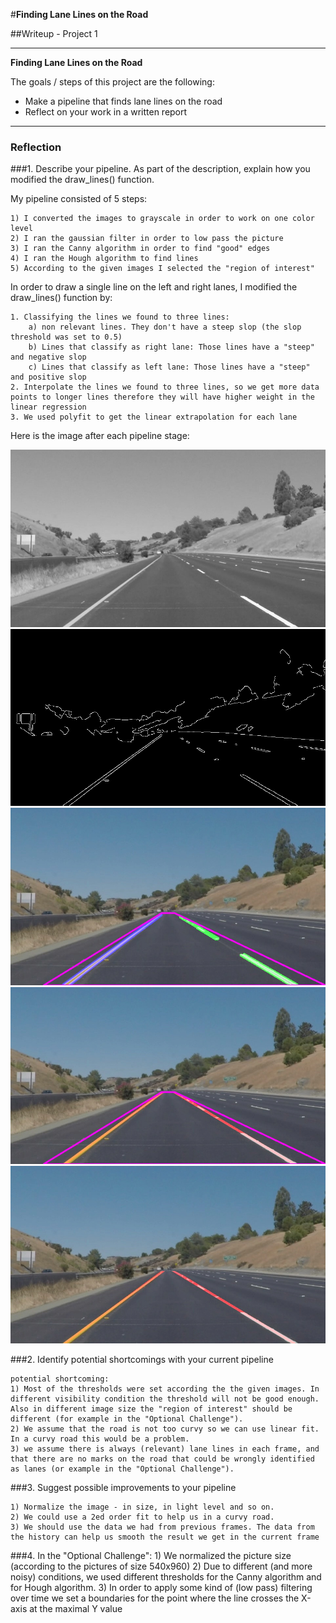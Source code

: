 #**Finding Lane Lines on the Road** 

##Writeup  - Project 1

---

**Finding Lane Lines on the Road**

The goals / steps of this project are the following:
* Make a pipeline that finds lane lines on the road
* Reflect on your work in a written report


[//]: # (Image References)

[image1]: test_images\output_solidYellowCurve2_grey.jpg "Grayscale"
[image2]: test_images\output_solidYellowCurve2_canny.jpg "Grayscale"
[image3]: test_images\output_solidYellowCurve2_hough.jpg 
[image4]: test_images\output_solidYellowCurve2_roi.jpg
[image5]: test_images\output_solidYellowCurve2.jpg

---

### Reflection

###1. Describe your pipeline. As part of the description, explain how you modified the draw_lines() function.

My pipeline consisted of 5 steps:

	1) I converted the images to grayscale in order to work on one color level
	2) I ran the gaussian filter in order to low pass the picture
	3) I ran the Canny algorithm in order to find "good" edges
	4) I ran the Hough algorithm to find lines 
	5) According to the given images I selected the "region of interest" 
	 

In order to draw a single line on the left and right lanes, I modified the draw_lines() function by:

	1. Classifying the lines we found to three lines:
		a) non relevant lines. They don't have a steep slop (the slop threshold was set to 0.5) 
		b) Lines that classify as right lane: Those lines have a "steep" and negative slop
		c) Lines that classify as left lane: Those lines have a "steep" and positive slop
	2. Interpolate the lines we found to three lines, so we get more data points to longer lines therefore they will have higher weight in the linear regression 
	3. We used polyfit to get the linear extrapolation for each lane


Here is the image after each pipeline stage: 

![alt text][image1]
![alt text][image2]
![alt text][image3]
![alt text][image4]
![alt text][image5]


###2. Identify potential shortcomings with your current pipeline

	potential shortcoming: 
	1) Most of the thresholds were set according the the given images. In different visibility condition the threshold will not be good enough. Also in different image size the "region of interest" should be different (for example in the "Optional Challenge").
	2) We assume that the road is not too curvy so we can use linear fit. In a curvy road this would be a problem.
	3) we assume there is always (relevant) lane lines in each frame, and that there are no marks on the road that could be wrongly identified as lanes (or example in the "Optional Challenge").


###3. Suggest possible improvements to your pipeline

	1) Normalize the image - in size, in light level and so on.  
	2) We could use a 2ed order fit to help us in a curvy road.
	3) We should use the data we had from previous frames. The data from the history can help us smooth the result we get in the current frame

###4. In the "Optional Challenge":
	1) We normalized the picture size (according to the pictures of size 540x960)
	2) Due to different (and more noisy) conditions, we used different thresholds for the Canny algorithm and for Hough algorithm.
	3) In order to apply some kind of (low pass) filtering over time we set a boundaries for the point where the line crosses the X-axis at the maximal Y value  